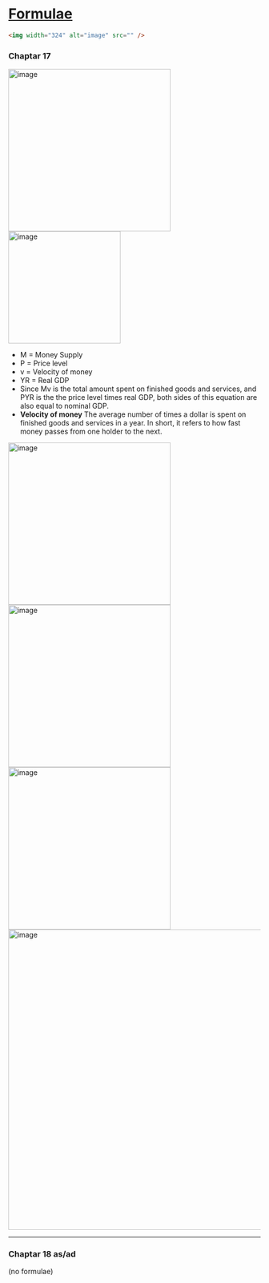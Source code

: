 # [Formulae](https://github.com/Hanif-K-Musaheb/Year-2-CompSci-Notes/blob/main/Econ/econ.md) 

```html
<img width="324" alt="image" src="" />
```

### Chaptar 17
<img width="324" alt="image" src="https://github.com/user-attachments/assets/ffa145ed-4e30-4bd4-8cae-f73db89a26a1" />
<Br>
<img width="224" alt="image" src="https://github.com/user-attachments/assets/6a3c6190-c80e-4fdb-bc74-767d861257e9" />

 - M = Money Supply
 - P = Price level
 - v = Velocity of money
 - YR = Real GDP
 - Since Mv is the total amount spent on finished goods and services, and PYR is the the price level times real GDP, both sides of this equation are also equal to nominal GDP.
 - **Velocity of money** The average number of times a dollar is spent on finished goods and services in a year. In short, it refers to how fast money passes from one holder to the next.
<img width="324" alt="image" src="https://github.com/user-attachments/assets/ddec67c1-0d1f-4634-a62a-9beed44eb814" />
<Br>
<img width="324" alt="image" src="https://github.com/user-attachments/assets/8a839cd6-48ec-47af-b02e-ff887d2663d3" />
<Br>
<img width="324" alt="image" src="https://github.com/user-attachments/assets/6c8f3ad4-02fd-4129-82c3-ed678a539d14" />
<Br>
<img width="600" alt="image" src="https://github.com/user-attachments/assets/7bbd3c87-5a66-439b-abf8-7444612f0c6d" />

-------------------

### Chaptar 18 as/ad 
(no formulae)
